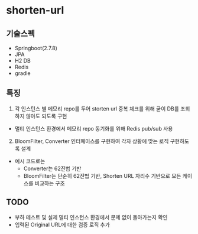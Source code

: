 # shorten-url

## 기술스펙
- Springboot(2.7.8)
- JPA
- H2 DB
- Redis
- gradle

## 특징
1. 각 인스턴스 별 메모리 repo를 두어 storten url 중복 체크를 위해 굳이 DB를 조회하지 않아도 되도록 구현
-  멀티 인스턴스 환경에서 메모리 repo 동기화를 위해 Redis pub/sub 사용

2. BloomFilter, Converter 인터페이스를 구현하여 각자 상황에 맞는 로직 구현하도록 설계
- 예시 코드로는
  - Converter는 62진법 기반 
  - BloomFilter는 단순히 62진법 기반, Shorten URL 자리수 기반으로 모든 케이스를 비교하는 구조 

## TODO
- 부하 테스트 및 실제 멀티 인스턴스 환경에서 문제 없이 돌아가는지 확인
- 입력된 Original URL에 대한 검증 로직 추가
